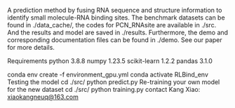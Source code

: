 A prediction method by fusing RNA sequence and structure information to identify small molecule-RNA binding sites. 
The benchmark datasets can be found in ./data_cache/, the codes for PCN_RNAsite are available in ./src. And the results and model are saved in ./results. Furthermore, the demo and corresponding documentation files can be found in ./demo. See our paper for more details.


Requirements
python 3.8.8
numpy 1.23.5
scikit-learn 1.2.2
pandas 3.1.0

conda env create -f environment_gpu.yml
conda activate RLBind_env
Testing the model
cd ./src/
python predict.py
Re-training your own model for the new dataset
cd ./src/
python training.py
contact
Kang Xiao: xiaokangneuq@163.com
